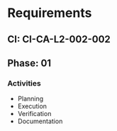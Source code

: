 # Requirements

## CI: CI-CA-L2-002-002
## Phase: 01

### Activities
- Planning
- Execution
- Verification
- Documentation
